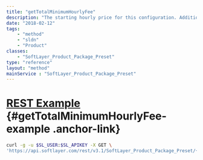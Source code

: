 ```yaml
---
title: "getTotalMinimumHourlyFee"
description: "The starting hourly price for this configuration. Additional options not defined in the preset may increase the cost."
date: "2018-02-12"
tags:
    - "method"
    - "sldn"
    - "Product"
classes:
    - "SoftLayer_Product_Package_Preset"
type: "reference"
layout: "method"
mainService : "SoftLayer_Product_Package_Preset"
---
```


# [REST Example](#getTotalMinimumHourlyFee-example) <a href="/article/rest/"><i class="fas fa-question"></i></a> {#getTotalMinimumHourlyFee-example .anchor-link} 
```bash
curl -g -u $SL_USER:$SL_APIKEY -X GET \
'https://api.softlayer.com/rest/v3.1/SoftLayer_Product_Package_Preset/{SoftLayer_Product_Package_PresetID}/getTotalMinimumHourlyFee'
```
